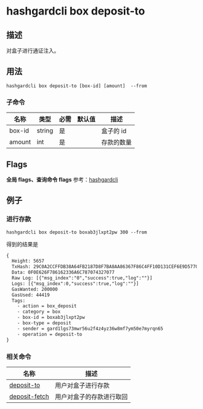 # hashgardcli box deposit-to

## 描述
对盒子进行通证注入。



## 用法
```shell
hashgardcli box deposit-to [box-id] [amount]  --from
```



### 子命令

| 名称   | 类型   | 必需 | 默认值 | 描述         |
| ------ | ------ | -------- | ------ | ------------ |
| box-id | string | 是       |        | 盒子的 id |
| amount | int   | 是       |        | 存款的数量   |



## Flags

 **全局 flags、查询命令 flags** 参考：[hashgardcli](../README.md)

## 例子
### 进行存款

```shell
hashgardcli box deposit-to boxab3jlxpt2pw 300 --from
```


得到的结果是

```txt
{
  Height: 5657
  TxHash: 29C0A2CCFFDB38A64FB2187D8F7BA8AA86367F86C4FF10D131CEF6E9D5770235
  Data: 0F0E626F786162336A6C787074327077
  Raw Log: [{"msg_index":"0","success":true,"log":""}]
  Logs: [{"msg_index":0,"success":true,"log":""}]
  GasWanted: 200000
  GasUsed: 44419
  Tags:
    - action = box_deposit
    - category = box
    - box-id = boxab3jlxpt2pw
    - box-type = deposit
    - sender = gard1lgs73mwr56u2f4z4yz36w8mf7ym50e7myrqn65
    - operation = deposit-to
}
```



### 相关命令

| 名称                              | 描述                     |
| --------------------------------- | ------------------------ |
| [deposit-to](deposit-to.md)       | 用户对盒子进行存款       |
| [deposit-fetch](deposit-fetch.md) | 用户对盒子的存款进行取回 |
